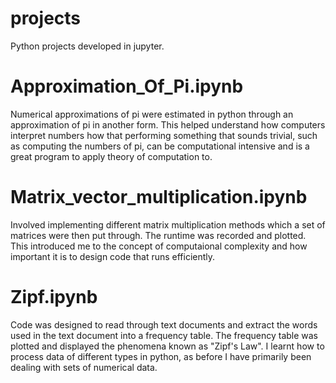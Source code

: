 # projects
Python projects developed in jupyter.

# Approximation_Of_Pi.ipynb
Numerical approximations of pi were estimated in python through an approximation of pi in another form. This helped understand how computers interpret numbers how that performing something that sounds trivial, such as computing the numbers of pi, can be computational intensive and is a great program to apply theory of computation to.

# Matrix_vector_multiplication.ipynb
Involved implementing different matrix multiplication methods which a set of matrices were then put through. The runtime was recorded and plotted. This introduced me to the concept of computaional complexity and how important it is to design code that runs efficiently.

# Zipf.ipynb
Code was designed to read through text documents and extract the words used in the text document into a frequency table. The frequency table was plotted and displayed the phenomena known as "Zipf's Law". I learnt how to process data of different types in python, as before I have primarily been dealing with sets of numerical data. 
